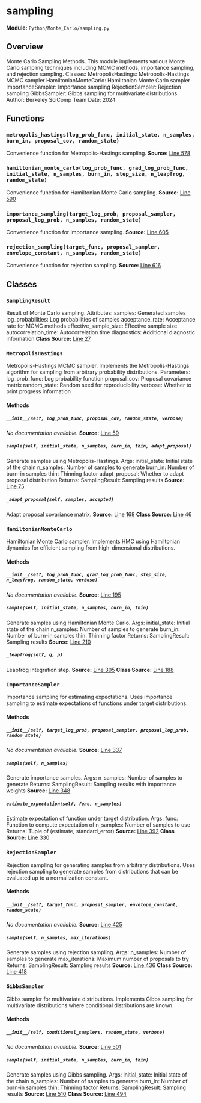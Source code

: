 # sampling
**Module:** `Python/Monte_Carlo/sampling.py`
## Overview
Monte Carlo Sampling Methods.
This module implements various Monte Carlo sampling techniques
including MCMC methods, importance sampling, and rejection sampling.
Classes:
MetropolisHastings: Metropolis-Hastings MCMC sampler
HamiltonianMonteCarlo: Hamiltonian Monte Carlo sampler
ImportanceSampler: Importance sampling
RejectionSampler: Rejection sampling
GibbsSampler: Gibbs sampling for multivariate distributions
Author: Berkeley SciComp Team
Date: 2024
## Functions
### `metropolis_hastings(log_prob_func, initial_state, n_samples, burn_in, proposal_cov, random_state)`
Convenience function for Metropolis-Hastings sampling.
**Source:** [Line 578](Python/Monte_Carlo/sampling.py#L578)
### `hamiltonian_monte_carlo(log_prob_func, grad_log_prob_func, initial_state, n_samples, burn_in, step_size, n_leapfrog, random_state)`
Convenience function for Hamiltonian Monte Carlo sampling.
**Source:** [Line 590](Python/Monte_Carlo/sampling.py#L590)
### `importance_sampling(target_log_prob, proposal_sampler, proposal_log_prob, n_samples, random_state)`
Convenience function for importance sampling.
**Source:** [Line 605](Python/Monte_Carlo/sampling.py#L605)
### `rejection_sampling(target_func, proposal_sampler, envelope_constant, n_samples, random_state)`
Convenience function for rejection sampling.
**Source:** [Line 616](Python/Monte_Carlo/sampling.py#L616)
## Classes
### `SamplingResult`
Result of Monte Carlo sampling.
Attributes:
samples: Generated samples
log_probabilities: Log probabilities of samples
acceptance_rate: Acceptance rate for MCMC methods
effective_sample_size: Effective sample size
autocorrelation_time: Autocorrelation time
diagnostics: Additional diagnostic information
**Class Source:** [Line 27](Python/Monte_Carlo/sampling.py#L27)
### `MetropolisHastings`
Metropolis-Hastings MCMC sampler.
Implements the Metropolis-Hastings algorithm for sampling from
arbitrary probability distributions.
Parameters:
log_prob_func: Log probability function
proposal_cov: Proposal covariance matrix
random_state: Random seed for reproducibility
verbose: Whether to print progress information
#### Methods
##### `__init__(self, log_prob_func, proposal_cov, random_state, verbose)`
*No documentation available.*
**Source:** [Line 59](Python/Monte_Carlo/sampling.py#L59)
##### `sample(self, initial_state, n_samples, burn_in, thin, adapt_proposal)`
Generate samples using Metropolis-Hastings.
Args:
initial_state: Initial state of the chain
n_samples: Number of samples to generate
burn_in: Number of burn-in samples
thin: Thinning factor
adapt_proposal: Whether to adapt proposal distribution
Returns:
SamplingResult: Sampling results
**Source:** [Line 75](Python/Monte_Carlo/sampling.py#L75)
##### `_adapt_proposal(self, samples, accepted)`
Adapt proposal covariance matrix.
**Source:** [Line 168](Python/Monte_Carlo/sampling.py#L168)
**Class Source:** [Line 46](Python/Monte_Carlo/sampling.py#L46)
### `HamiltonianMonteCarlo`
Hamiltonian Monte Carlo sampler.
Implements HMC using Hamiltonian dynamics for efficient sampling
from high-dimensional distributions.
#### Methods
##### `__init__(self, log_prob_func, grad_log_prob_func, step_size, n_leapfrog, random_state, verbose)`
*No documentation available.*
**Source:** [Line 195](Python/Monte_Carlo/sampling.py#L195)
##### `sample(self, initial_state, n_samples, burn_in, thin)`
Generate samples using Hamiltonian Monte Carlo.
Args:
initial_state: Initial state of the chain
n_samples: Number of samples to generate
burn_in: Number of burn-in samples
thin: Thinning factor
Returns:
SamplingResult: Sampling results
**Source:** [Line 210](Python/Monte_Carlo/sampling.py#L210)
##### `_leapfrog(self, q, p)`
Leapfrog integration step.
**Source:** [Line 305](Python/Monte_Carlo/sampling.py#L305)
**Class Source:** [Line 188](Python/Monte_Carlo/sampling.py#L188)
### `ImportanceSampler`
Importance sampling for estimating expectations.
Uses importance sampling to estimate expectations of functions
under target distributions.
#### Methods
##### `__init__(self, target_log_prob, proposal_sampler, proposal_log_prob, random_state)`
*No documentation available.*
**Source:** [Line 337](Python/Monte_Carlo/sampling.py#L337)
##### `sample(self, n_samples)`
Generate importance samples.
Args:
n_samples: Number of samples to generate
Returns:
SamplingResult: Sampling results with importance weights
**Source:** [Line 348](Python/Monte_Carlo/sampling.py#L348)
##### `estimate_expectation(self, func, n_samples)`
Estimate expectation of function under target distribution.
Args:
func: Function to compute expectation of
n_samples: Number of samples to use
Returns:
Tuple of (estimate, standard_error)
**Source:** [Line 392](Python/Monte_Carlo/sampling.py#L392)
**Class Source:** [Line 330](Python/Monte_Carlo/sampling.py#L330)
### `RejectionSampler`
Rejection sampling for generating samples from arbitrary distributions.
Uses rejection sampling to generate samples from distributions
that can be evaluated up to a normalization constant.
#### Methods
##### `__init__(self, target_func, proposal_sampler, envelope_constant, random_state)`
*No documentation available.*
**Source:** [Line 425](Python/Monte_Carlo/sampling.py#L425)
##### `sample(self, n_samples, max_iterations)`
Generate samples using rejection sampling.
Args:
n_samples: Number of samples to generate
max_iterations: Maximum number of proposals to try
Returns:
SamplingResult: Sampling results
**Source:** [Line 436](Python/Monte_Carlo/sampling.py#L436)
**Class Source:** [Line 418](Python/Monte_Carlo/sampling.py#L418)
### `GibbsSampler`
Gibbs sampler for multivariate distributions.
Implements Gibbs sampling for multivariate distributions where
conditional distributions are known.
#### Methods
##### `__init__(self, conditional_samplers, random_state, verbose)`
*No documentation available.*
**Source:** [Line 501](Python/Monte_Carlo/sampling.py#L501)
##### `sample(self, initial_state, n_samples, burn_in, thin)`
Generate samples using Gibbs sampling.
Args:
initial_state: Initial state of the chain
n_samples: Number of samples to generate
burn_in: Number of burn-in samples
thin: Thinning factor
Returns:
SamplingResult: Sampling results
**Source:** [Line 510](Python/Monte_Carlo/sampling.py#L510)
**Class Source:** [Line 494](Python/Monte_Carlo/sampling.py#L494)